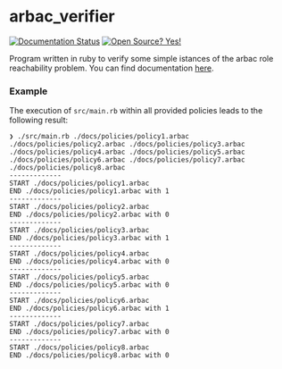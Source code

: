 # arbac_verifier
[![Documentation Status](https://readthedocs.org/projects/ansicolortags/badge/?version=latest)](https://mr5he11.github.io/arbac_verifier) [![Open Source? Yes!](https://badgen.net/badge/Open%20Source%20%3F/Yes%21/blue?icon=github)](https://github.com/Naereen/badges/)


Program written in ruby to verify some simple istances of the arbac role reachability problem.
You can find documentation [here](https://mr5he11.github.io/arbac_verifier).

### Example
The execution of `src/main.rb` within all provided policies leads to the following result:
```{bash}
❯ ./src/main.rb ./docs/policies/policy1.arbac ./docs/policies/policy2.arbac ./docs/policies/policy3.arbac ./docs/policies/policy4.arbac ./docs/policies/policy5.arbac ./docs/policies/policy6.arbac ./docs/policies/policy7.arbac ./docs/policies/policy8.arbac
-------------
START ./docs/policies/policy1.arbac
END ./docs/policies/policy1.arbac with 1
-------------
START ./docs/policies/policy2.arbac
END ./docs/policies/policy2.arbac with 0
-------------
START ./docs/policies/policy3.arbac
END ./docs/policies/policy3.arbac with 1
-------------
START ./docs/policies/policy4.arbac
END ./docs/policies/policy4.arbac with 0
-------------
START ./docs/policies/policy5.arbac
END ./docs/policies/policy5.arbac with 0
-------------
START ./docs/policies/policy6.arbac
END ./docs/policies/policy6.arbac with 1
-------------
START ./docs/policies/policy7.arbac
END ./docs/policies/policy7.arbac with 0
-------------
START ./docs/policies/policy8.arbac
END ./docs/policies/policy8.arbac with 0
```
